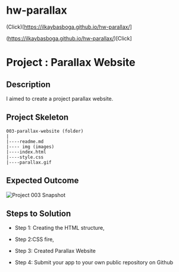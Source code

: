 # hw-parallax
(Click)[https://ilkaybasboga.github.io/hw-parallax/]

(https://ilkaybasboga.github.io/hw-parallax/)[Click]

# Project : Parallax Website 

## Description
I aimed to create a project parallax website.


## Project Skeleton 

```
003-parallax-website (folder)
|
|----readme.md               
|---- img (images)            
|----index.html  
|----style.css   
|----parallax.gif   

```

## Expected Outcome

![Project 003 Snapshot](Parallax.gif)


## Steps to Solution
  
- Step 1: Creating the HTML structure,

- Step 2:CSS fire,

- Step 3: Created Parallax Website
 
- Step 4: Submit your app to your own public repository on Github